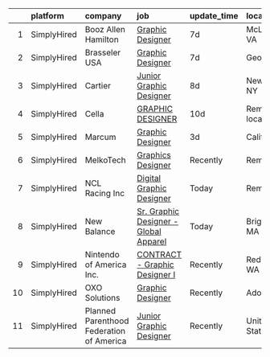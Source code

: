 

|    | platform    | company                                  | job                                                                                                                                                | update_time   | location            |
|---:|:------------|:-----------------------------------------|:---------------------------------------------------------------------------------------------------------------------------------------------------|:--------------|:--------------------|
|  1 | SimplyHired | Booz Allen Hamilton                      | [Graphic Designer](https://www.simplyhired.com/job/HsV-eEihMq3q7C8SzbiRnl7LFcOlH6AvitDTa9iY5EN7ouUz0HAkCQ?q=graphic+designer)                      | 7d            | McLean, VA          |
|  2 | SimplyHired | Brasseler USA                            | [Graphic Designer](https://www.simplyhired.com/job/MefYvizsH-lhZDrcT3p_aXJ-Be_-Phrea3tz_5cFw_9X46y-R-rajw?q=graphic+designer)                      | 7d            | Georgia             |
|  3 | SimplyHired | Cartier                                  | [Junior Graphic Designer](https://www.simplyhired.com/job/Qm1Kb11VCsWCNhaiEfDfuwO5qfPCM6pUTz3Hm0dfAnpCgbFAx_hCjA?q=graphic+designer)               | 8d            | New York, NY        |
|  4 | SimplyHired | Cella                                    | [GRAPHIC DESIGNER](https://www.simplyhired.com/job/LiEGtRLoriZvPn3iHvdJhJoV6LjX4Heaf3wAkH5ikDsRpX7DBO5LwQ?q=graphic+designer)                      | 10d           | Remote +3 locations |
|  5 | SimplyHired | Marcum                                   | [Graphic Designer](https://www.simplyhired.com/job/p-TSL-JpA2IkuvLSt1jNGKUO4_Y5toGeKMS2C6gLZMk0mireFSId-Q?q=graphic+designer)                      | 3d            | California          |
|  6 | SimplyHired | MelkoTech                                | [Graphics Designer](https://www.simplyhired.com/job/HfCsDqRr4rw3AXKme-BnZURwGABmpIAwQ5jWZxtq1kXHV-qpEl-jAQ?q=graphic+designer)                     | Recently      | Remote              |
|  7 | SimplyHired | NCL Racing Inc                           | [Digital Graphic Designer](https://www.simplyhired.com/job/oXhObrMFxAf-z9e8OkedaEi12i1xroNES4rfZJvCHdzPNiuzK16joA?q=graphic+designer)              | Today         | Remote              |
|  8 | SimplyHired | New Balance                              | [Sr. Graphic Designer - Global Apparel](https://www.simplyhired.com/job/xxYVVHbrKGThj7MLV-erMF0r0lsQdW4UAiFuVo1CAJUmNRxIUsHQRQ?q=graphic+designer) | Today         | Brighton, MA        |
|  9 | SimplyHired | Nintendo of America Inc.                 | [CONTRACT - Graphic Designer I](https://www.simplyhired.com/job/YldJ-7MuNVcOPRx-XH8W2WdAHBy2IKK-l4bmidUOeCm160xjnG9TGw?q=graphic+designer)         | Recently      | Redmond, WA         |
| 10 | SimplyHired | OXO Solutions                            | [Graphic Designer](https://www.simplyhired.com/job/BXUyWLRJM5GqlXxmpwBw-g_A_qs7M6-f7IDZTvQqqHxFROKtKw3p1Q?q=graphic+designer)                      | Recently      | Adobe, AZ           |
| 11 | SimplyHired | Planned Parenthood Federation of America | [Junior Graphic Designer](https://www.simplyhired.com/job/iyGpgklOFiifAtfklAeLbN-xIBDOJVne8QSlrfymPg2QUOd8yADfuA?q=graphic+designer)               | Recently      | United States       |